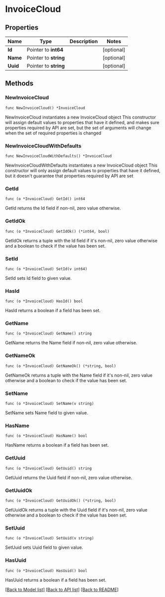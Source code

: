 # InvoiceCloud

## Properties

Name | Type | Description | Notes
------------ | ------------- | ------------- | -------------
**Id** | Pointer to **int64** |  | [optional] 
**Name** | Pointer to **string** |  | [optional] 
**Uuid** | Pointer to **string** |  | [optional] 

## Methods

### NewInvoiceCloud

`func NewInvoiceCloud() *InvoiceCloud`

NewInvoiceCloud instantiates a new InvoiceCloud object
This constructor will assign default values to properties that have it defined,
and makes sure properties required by API are set, but the set of arguments
will change when the set of required properties is changed

### NewInvoiceCloudWithDefaults

`func NewInvoiceCloudWithDefaults() *InvoiceCloud`

NewInvoiceCloudWithDefaults instantiates a new InvoiceCloud object
This constructor will only assign default values to properties that have it defined,
but it doesn't guarantee that properties required by API are set

### GetId

`func (o *InvoiceCloud) GetId() int64`

GetId returns the Id field if non-nil, zero value otherwise.

### GetIdOk

`func (o *InvoiceCloud) GetIdOk() (*int64, bool)`

GetIdOk returns a tuple with the Id field if it's non-nil, zero value otherwise
and a boolean to check if the value has been set.

### SetId

`func (o *InvoiceCloud) SetId(v int64)`

SetId sets Id field to given value.

### HasId

`func (o *InvoiceCloud) HasId() bool`

HasId returns a boolean if a field has been set.

### GetName

`func (o *InvoiceCloud) GetName() string`

GetName returns the Name field if non-nil, zero value otherwise.

### GetNameOk

`func (o *InvoiceCloud) GetNameOk() (*string, bool)`

GetNameOk returns a tuple with the Name field if it's non-nil, zero value otherwise
and a boolean to check if the value has been set.

### SetName

`func (o *InvoiceCloud) SetName(v string)`

SetName sets Name field to given value.

### HasName

`func (o *InvoiceCloud) HasName() bool`

HasName returns a boolean if a field has been set.

### GetUuid

`func (o *InvoiceCloud) GetUuid() string`

GetUuid returns the Uuid field if non-nil, zero value otherwise.

### GetUuidOk

`func (o *InvoiceCloud) GetUuidOk() (*string, bool)`

GetUuidOk returns a tuple with the Uuid field if it's non-nil, zero value otherwise
and a boolean to check if the value has been set.

### SetUuid

`func (o *InvoiceCloud) SetUuid(v string)`

SetUuid sets Uuid field to given value.

### HasUuid

`func (o *InvoiceCloud) HasUuid() bool`

HasUuid returns a boolean if a field has been set.


[[Back to Model list]](../README.md#documentation-for-models) [[Back to API list]](../README.md#documentation-for-api-endpoints) [[Back to README]](../README.md)


